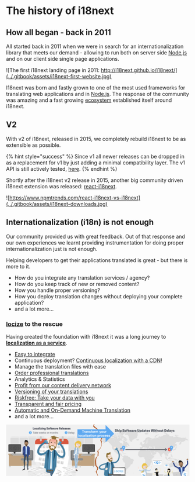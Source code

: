 # The history of i18next

## How all began - back in 2011

All started back in 2011 when we were in search for an internationalization library that meets our demand - allowing to run both on server side [Node.js](https://nodejs.org) and on our client side single page applications.

![The first i18next landing page in 2011: http://i18next.github.io/i18next/](../.gitbook/assets/i18next-first-website.jpg)

I18next was born and fastly grown to one of the most used frameworks for translating web applications and in [Node.js](https://nodejs.org). The response of the community was amazing and a fast growing [ecosystem](../overview/supported-frameworks.md) established itself around i18next.

## V2

With v2 of i18next, released in 2015, we completely rebuild i18next to be as extensible as possible.

{% hint style="success" %}
Since v1 all newer releases can be dropped in as a replacement for v1 by just adding a minimal compatibility layer. The v1 API is still actively tested, [here](https://github.com/i18next/i18next/blob/master/test/backward/v1.11.1.compat.js).
{% endhint %}

Shortly after the i18next v2 release in 2015, another big community driven i18next extension was released: [react-i18next](https://react.i18next.com/).

![https://www.npmtrends.com/react-i18next-vs-i18next](../.gitbook/assets/i18next-downloads.jpg)

## Internationalization \(i18n\) is not enough

Our community provided us with great feedback. Out of that response and our own experiences we learnt providing instrumentation for doing proper internationalization just is not enough.

Helping developers to get their applications translated is great - but there is more to it.

* How do you integrate any translation services / agency?
* How do you keep track of new or removed content?
* How you handle proper versioning?
* How you deploy translation changes without deploying your complete application?
* and a lot more...

### [locize](https://locize.com) to the rescue

Having created the foundation with i18next it was a long journey to [**localization as a service**](https://locize.com).

* [Easy to integrate](https://docs.locize.com/integration/instrumenting-your-code)
* Continuous deployment? [Continuous localization with a CDN](https://docs.locize.com/whats-inside/cdn-content-delivery-network)!
* Manage the translation files with ease
* [Order professional translations](https://docs.locize.com/guides-tips-and-tricks/working-with-translators/localistars)
* Analytics & Statistics
* [Profit from our content delivery network](https://docs.locize.com/whats-inside/cdn-content-delivery-network)
* [Versioning of your translations](https://docs.locize.com/more/versioning)
* [Riskfree: Take your data with you](https://docs.locize.com/more/general-questions/how-is-locize-different-from-the-alternatives#service-lock-in)
* [Transparent and fair pricing](https://locize.com/pricing.html)
* [Automatic and On-Demand Machine Translation](https://docs.locize.com/whats-inside/auto-machine-translation)
* and a lot more...

![](../.gitbook/assets/transform-your-localization-process-small.png)

